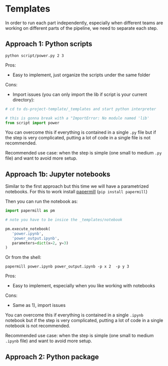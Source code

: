 # Templates

In order to run each part independently, especially when
different teams are working on different parts of the pipeline, we
need to separate each step.


## Approach 1: Python scripts

```shell
python script/power.py 2 3
```

Pros:

* Easy to implement, just organize the scripts under the same folder

Cons:

* Import issues (you can only import the lib if script is your current directory):

```python
# cd to ds-project-template/_templates and start python interpreter

# this is gonna break with a "ImportError: No module named 'lib'
from script import power
```

You can overcome this if everything is contained in a single `.py` file
but if the step is very complicated, putting a lot of code in a single
file is not recommended.

Recommended use case: when the step is simple (one small to medium `.py` file)
and want to avoid more setup.

## Approach 1b: Jupyter notebooks

Similar to the first approach but this time we will have a parametrized notebooks. For this to work install [papermill](https://github.com/nteract/papermill) (`pip install papermill`)

Then you can run the notebook as:

```python
import papermill as pm

# note you have to be insice the _templates/notebook

pm.execute_notebook(
   'power.ipynb',
   'power_output.ipynb',
   parameters=dict(x=2, y=3)
)
```

Or from the shell:

```shell
papermill power.ipynb power_output.ipynb -p x 2  -p y 3
```

Pros:

* Easy to implement, especially when you like working with notebooks

Cons:

* Same as 1), import issues

You can overcome this if everything is contained in a single `.ipynb` notebook
but if the step is very complicated, putting a lot of code in a single
notebook is not recommended.

Recommended use case: when the step is simple (one small to medium
`.ipynb` file) and want to avoid more setup.

## Approach 2: Python package